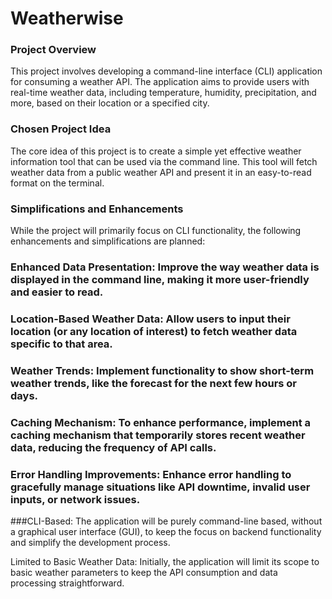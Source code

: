 # Weatherwise

### Project Overview
This project involves developing a command-line interface (CLI) application for consuming a weather API. The application aims to provide users with real-time weather data, including temperature, humidity, precipitation, and more, based on their location or a specified city.

### Chosen Project Idea
The core idea of this project is to create a simple yet effective weather information tool that can be used via the command line. This tool will fetch weather data from a public weather API and present it in an easy-to-read format on the terminal.

### Simplifications and Enhancements
While the project will primarily focus on CLI functionality, the following enhancements and simplifications are planned:

### Enhanced Data Presentation: Improve the way weather data is displayed in the command line, making it more user-friendly and easier to read.

### Location-Based Weather Data: Allow users to input their location (or any location of interest) to fetch weather data specific to that area.

### Weather Trends: Implement functionality to show short-term weather trends, like the forecast for the next few hours or days.

### Caching Mechanism: To enhance performance, implement a caching mechanism that temporarily stores recent weather data, reducing the frequency of API calls.

### Error Handling Improvements: Enhance error handling to gracefully manage situations like API downtime, invalid user inputs, or network issues.

###CLI-Based: The application will be purely command-line based, without a graphical user interface (GUI), to keep the focus on backend functionality and simplify the development process.

Limited to Basic Weather Data: Initially, the application will limit its scope to basic weather parameters to keep the API consumption and data processing straightforward.
